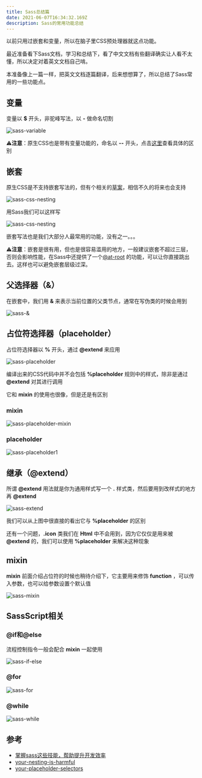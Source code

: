 ```yaml
---
title: Sass总结篇
date: 2021-06-07T16:34:32.169Z
description: Sass的常用功能总结
---
```


以前只用过嵌套和变量，所以在脑子里CSS预处理器就这点功能。

最近准备看下Sass文档，学习和总结下，看了中文文档有些翻译确实让人看不太懂，所以决定对着英文文档自己啃。

本准备像上一篇一样，把英文文档逐篇翻译，后来想想算了，所以总结了Sass常用的一些功能点。

## 变量

变量以 **$** 开头，非驼峰写法，以 **-** 做命名切割

![sass-variable](sass-variable.jpeg)

⚠️**注意**：原生CSS也是带有变量功能的，命名以 **--** 开头，点击[这里](https://sass-lang.com/documentation/variables)查看具体的区别


## 嵌套

原生CSS是不支持嵌套写法的，但有个相关的[草案](https://drafts.csswg.org/css-nesting-1)，相信不久的将来也会支持

![sass-css-nesting](sass-css-nesting.jpeg)

用Sass我们可以这样写

![sass-css-nesting](sass-nesting.jpeg)

嵌套写法也是我们大部分人最常用的功能，没有之一。。。

⚠️**注意**：嵌套是很有用，但也是很容易滥用的地方，一般建议嵌套不超过三层，否则会影响性能，在Sass中还提供了一个[@at-root](https://sass-lang.com/documentation/at-rules/at-root) 的功能，可以让你直接跳出去。这样也可以避免嵌套层级过深。


## 父选择器（&）

在嵌套中，我们用 **&** 来表示当前位置的父类节点，通常在写伪类的时候会用到

![sass-&](sass-&.jpeg)

## 占位符选择器（placeholder）

占位符选择器以 **%** 开头，通过 **@extend** 来应用

![sass-placeholder](sass-placeholder.jpeg)

编译出来的CSS代码中并不会包括 **%placeholder** 规则中的样式，除非是通过 **@extend** 对其进行调用

它和 **mixin** 的使用也很像，但是还是有区别

### mixin

![sass-placeholder-mixin](sass-placeholder-mixin.jpeg)

### placeholder

![sass-placeholder1](sass-placeholder1.jpeg)

## 继承（@extend）

所谓 **@extend** 用法就是你为通用样式写一个 **.** 样式类，然后要用到改样式的地方再 **@extend**

![sass-extend](sass-extend.jpeg)

我们可以从上图中很直接的看出它与 **%placeholder** 的区别

还有一个问题，**.icon** 类我们在 **Html** 中不会用到，因为它仅仅是用来被 **@extend** 的，我们可以使用 **%placeholder** 来解决这种现象

## mixin

**mixin** 前面介绍占位符的时候也稍待介绍下，它主要用来修饰 **function** ，可以传入参数，也可以给参数设置个默认值

![sass-mixin](sass-mixin.jpeg)

## SassScript相关

### @if和@else

流程控制指令一般会配合 **mixin** 一起使用

![sass-if-else](sass-if-else.jpeg)

### @for

![sass-for](sass-for.jpeg)


### @while

![sass-while](sass-while.jpeg)


## 参考
- [掌握sass这些技能，帮助提升开发效率](https://juejin.cn/post/6870009638478151688)
- [your-nesting-is-harmful](https://medium.com/@verpixelt/your-nesting-is-harmful-a1ffddaf7e43)
- [your-placeholder-selectors](https://sass-lang.com/documentation/style-rules/placeholder-selectors)



